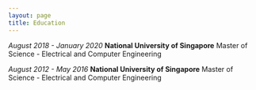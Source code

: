 ```yaml
---
layout: page
title: Education
---
```



  

 *August 2018 - January 2020*      **National University of Singapore**
                                        Master of Science - Electrical and Computer Engineering
                                        
                                        
 *August 2012 - May 2016*      **National University of Singapore**
                                        Master of Science - Electrical and Computer Engineering
                                        
